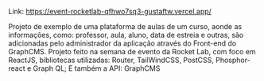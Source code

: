 Link: https://event-rocketlab-qfhwo7sq3-gustaftw.vercel.app/

Projeto de exemplo de uma plataforma de aulas de um curso, aonde as informações, como: professor, aula, aluno, data de estreia e outras, são adicionadas pelo administrador da aplicação através do Front-end do GraphCMS.
Projeto feito na semana de evento da Rocket Lab, com foco em ReactJS, bibliotecas utilizadas: Router, TailWindCSS, PostCSS, Phosphor-react e Graph QL; 
E também a API: GraphCMS
